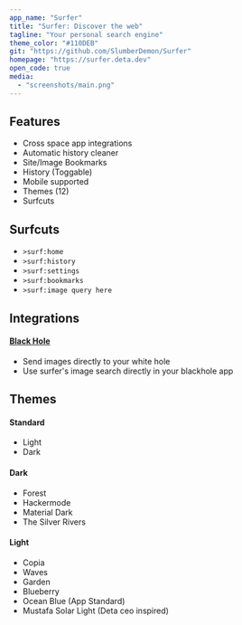 ```yaml
---
app_name: "Surfer"
title: "Surfer: Discover the web"
tagline: "Your personal search engine"
theme_color: "#110DEB"
git: "https://github.com/SlumberDemon/Surfer"
homepage: "https://surfer.deta.dev"
open_code: true
media:
  - "screenshots/main.png"
---
```


## Features

- Cross space app integrations
- Automatic history cleaner
- Site/Image Bookmarks
- History (Toggable)
- Mobile supported
- Themes (12)
- Surfcuts

## Surfcuts

- `>surf:home`
- `>surf:history`
- `>surf:settings`
- `>surf:bookmarks`
- `>surf:image query here`

## Integrations

#### [Black Hole](https://alpha.deta.space/discovery/@mikhailsdv/black_hole-3kf)

- Send images directly to your white hole
- Use surfer's image search directly in your blackhole app

## Themes

#### Standard

- Light
- Dark

#### Dark

- Forest
- Hackermode
- Material Dark
- The Silver Rivers

#### Light

- Copia
- Waves
- Garden
- Blueberry
- Ocean Blue (App Standard)
- Mustafa Solar Light (Deta ceo inspired)

